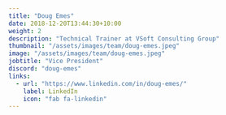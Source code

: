 ```yaml
---
title: "Doug Emes"
date: 2018-12-20T13:44:30+10:00
weight: 2
description: "Technical Trainer at VSoft Consulting Group"
thumbnail: "/assets/images/team/doug-emes.jpeg"
image: "/assets/images/team/doug-emes.jpeg"
jobtitle: "Vice President"
discord: "doug-emes"
links:
  - url: "https://www.linkedin.com/in/doug-emes/"
    label: LinkedIn
    icon: "fab fa-linkedin"
---
```

